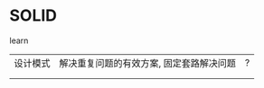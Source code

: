 # SOLID





learn

|          |                                          |      |
| -------- | ---------------------------------------- | ---- |
| 设计模式 | 解决重复问题的有效方案, 固定套路解决问题 | ?    |
|          |                                          |      |
|          |                                          |      |

